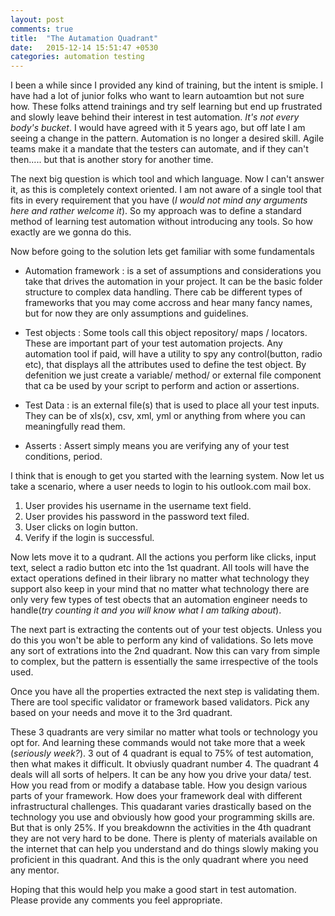 ```yaml
---
layout: post
comments: true
title:  "The Autamation Quadrant"
date:   2015-12-14 15:51:47 +0530
categories: automation testing
---
```


I been a while since I provided any kind of training, but the intent is smiple. I have had a lot of junior folks who want to learn autoamtion but not sure how. These folks attend trainings and try self learning but end up frustrated and slowly leave behind their interest in test automation. _It's not every body's bucket_. I would have agreed with it 5 years ago, but off late I am seeing a change in the pattern. Automation is no longer a desired skill. Agile teams make it a mandate that the testers can automate, and if they can't then..... but that is another story for another time.

The next big question is which tool and which language. Now I can't answer it, as this is completely context oriented. I am not aware of a single tool that fits in every requirement that you have (_I would not mind any arguments here and rather welcome it_). So my approach was to define a standard method of learning test automation without introducing any tools. So how exactly are we gonna do this.

Now before going to the solution lets get familiar with some fundamentals

- Automation framework : is a set of assumptions and considerations you take that drives the automation in your project. It can be the basic folder structure to complex data handling. There cab be different types of frameworks that you may come accross and hear many fancy names, but for now they are only assumptions and guidelines.

- Test objects : Some tools call this object repository/ maps / locators. These are important part of your test automation projects. Any automation tool if paid, will have a utility to spy any control(button, radio etc), that displays all the attributes used to define the test object. By defenition we just create a variable/ method/ or external file component that ca be used by your script to perform and action or assertions.

- Test Data : is an external file(s) that is used to place all your test inputs. They can be of xls(x), csv, xml, yml or anything from where you can meaningfully read them.

- Asserts : Assert simply means you are verifying any of your test conditions, period.

I think that is enough to get you started with the learning system. Now let us take a scenario, where a user needs to login to his outlook.com mail box. 
1. User provides his username in the username text field.
2. User provides his password in the password text filed.
3. User clicks on login button.
4. Verify if the login is successful.

Now lets move it to a qudrant. All the actions you perform like clicks, input text, select a radio button etc into the 1st quadrant. All tools will have the extact operations defined in their library no matter what technology they support also keep in your mind that no matter what technology there are only very few types of test obects that an automation engineer needs to handle(_try counting it and you will know what I am talking about_). 

The next part is extracting the contents out of your test objects. Unless you do this you won't be able to perform any kind of validations. So lets move any sort of extrations into the 2nd quadrant. Now this can vary from simple to complex, but the pattern is essentially the same irrespective of the tools used.

Once you have all the properties extracted the next step is validating them. There are tool specific validator or framework based validators. Pick any based on your needs and move it to the 3rd quadrant.

These 3 quadrants are very similar no matter what tools or technology you opt for. And learning these commands would not take more that a week (_seriously  week?_). 3 out of 4 quadrant is equal to 75% of test automation, then what makes it difficult. It obviusly quadrant number 4. The quadrant 4 deals will all sorts of helpers. It can be any how you drive your data/ test. How you read from or modify a database table. How you design various parts of your framework. How does your framework deal with different infrastructural challenges. This quadarant varies drastically based on the technology you use and obviously how good your programming skills are. But that is only 25%. If you breakdownn the activities in the 4th quadrant they are not very hard to be done. There is plenty of materials available on the internet that can help you understand and do things slowly making you proficient in this quadrant. And this is the only quadrant where you need any mentor. 

Hoping that this would help you make a good start in test automation. Please provide any comments you feel appropriate.
